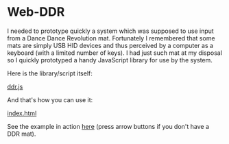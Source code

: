 Web-DDR
=======

I needed to prototype quickly a system which was supposed to use input from a Dance Dance Revolution mat. Fortunately I remembered that some mats are simply USB HID devices and thus perceived by a computer as a keyboard (with a limited number of keys). I had just such mat at my disposal so I quickly prototyped a handy JavaScript library for use by the system.

Here is the library/script itself:

[ddr.js](ddr.js)

And that's how you can use it:

[index.html](index.html)

See the example in action [here](https://altermarkive.github.io/Web-DDR/) (press arrow buttons if you don't have a DDR mat).
